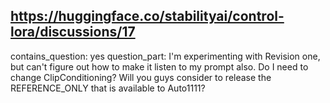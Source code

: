 ## https://huggingface.co/stabilityai/control-lora/discussions/17

contains_question: yes
question_part: I'm experimenting with Revision one, but can't figure out how to make it listen to my prompt also. Do I need to change ClipConditioning? Will you guys consider to release the REFERENCE_ONLY that is available to Auto1111?